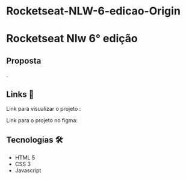 # Rocketseat-NLW-6-edicao-Origin
<h1>Rocketseat Nlw 6° edição </h1>

<h2>Proposta</h2>
   <p>.</p>
      

<h2> Links 📎</h2>

  <span>Link para visualizar o projeto : <a target="_blank"></a></span>
  
  <span>Link para o projeto no figma: <a></a></span>
  
<h2> Tecnologias 🛠</h2>

<ul>
   <li>HTML 5</li>
   <li>CSS 3</li>
   <li>Javascript</li>
</ul>
